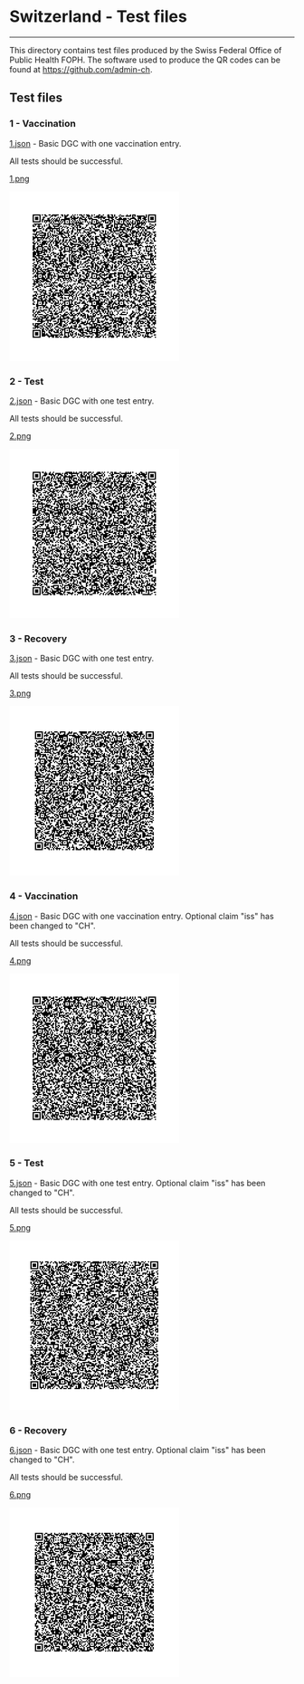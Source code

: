 # Switzerland - Test files

---

This directory contains test files produced by the Swiss Federal Office of Public Health FOPH.
The software used to produce the QR codes can be found at https://github.com/admin-ch.

## Test files

### 1 - Vaccination

[1.json](2DCode/raw/1.json) - Basic DGC with one vaccination entry. 

All tests should be successful.

[1.png](png/1.png)

![1](png/1.png)

### 2 - Test

[2.json](2DCode/raw/2.json) - Basic DGC with one test entry. 

All tests should be successful.

[2.png](png/2.png)

![2](png/2.png)

### 3 - Recovery

[3.json](2DCode/raw/3.json) - Basic DGC with one test entry.

All tests should be successful.

[3.png](png/3.png)

![3](png/3.png)










### 4 - Vaccination

[4.json](2DCode/raw/4.json) - Basic DGC with one vaccination entry. Optional claim "iss" has been changed to "CH".

All tests should be successful.

[4.png](png/4.png)

![4](png/4.png)

### 5 - Test

[5.json](2DCode/raw/5.json) - Basic DGC with one test entry. Optional claim "iss" has been changed to "CH".

All tests should be successful.

[5.png](png/5.png)

![5](png/5.png)

### 6 - Recovery

[6.json](2DCode/raw/6.json) - Basic DGC with one test entry. Optional claim "iss" has been changed to "CH".

All tests should be successful.

[6.png](png/6.png)

![6](png/6.png)